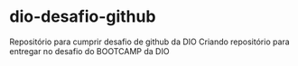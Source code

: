 # dio-desafio-github
Repositório para cumprir desafio de github da DIO 
Criando repositório para entregar no desafio do BOOTCAMP da DIO
